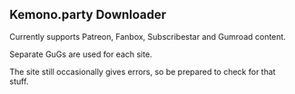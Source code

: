 ## Kemono.party Downloader

Currently supports Patreon, Fanbox, Subscribestar and Gumroad content.

Separate GuGs are used for each site.

The site still occasionally gives errors, so be prepared to check for that stuff.